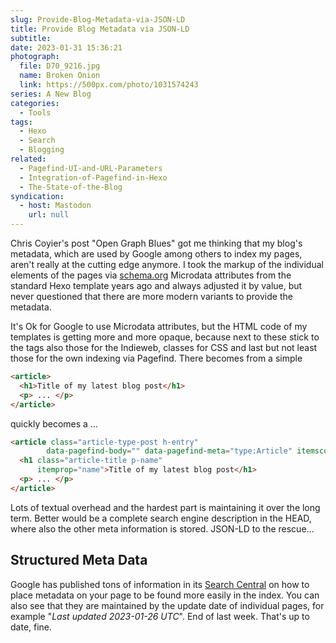 ```yaml
---
slug: Provide-Blog-Metadata-via-JSON-LD
title: Provide Blog Metadata via JSON-LD
subtitle:
date: 2023-01-31 15:36:21
photograph:
  file: D70_9216.jpg
  name: Broken Onion
  link: https://500px.com/photo/1031574243
series: A New Blog
categories:
  - Tools
tags:
  - Hexo
  - Search
  - Blogging
related:
  - Pagefind-UI-and-URL-Parameters
  - Integration-of-Pagefind-in-Hexo
  - The-State-of-the-Blog
syndication:
  - host: Mastodon
    url: null
---
```


Chris Coyier's post "Open Graph Blues" got me thinking that my blog's metadata, which are used by Google among others to index my pages, aren't really at the cutting edge anymore. I took the markup of the individual elements of the pages via [schema.org](https://schema.org) Microdata attributes from the standard Hexo template years ago and always adjusted it by value, but never questioned that there are more modern variants to provide the metadata.

It's Ok for Google to use Microdata attributes, but the HTML code of my templates is getting more and more opaque, because next to these stick to the tags also those for the Indieweb, classes for CSS and last but not least those for the own indexing via Pagefind. There becomes from a simple

```html
<article>
  <h1>Title of my latest blog post</h1>
  <p> ... </p>
</article>
```

quickly becomes a ...

```html
<article class="article-type-post h-entry" 
        data-pagefind-body="" data-pagefind-meta="type:Article" itemscope itemprop="blogPost">
  <h1 class="article-title p-name" 
      itemprop="name">Title of my latest blog post</h1>
  <p> ... </p>
</article>
```

Lots of textual overhead and the hardest part is maintaining it over the long term. Better would be a complete search engine description in the HEAD, where also the other meta information is stored. JSON-LD to the rescue...

<!-- more -->

## Structured Meta Data

Google has published tons of information in its [Search Central](https://developers.google.com/search/docs/appearance/structured-data/intro-structured-data) on how to place metadata on your page to be found more easily in the index. You can also see that they are maintained by the update date of individual pages, for example "*Last updated 2023-01-26 UTC*". End of last week. That's up to date, fine.

